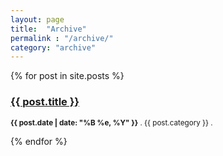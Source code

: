 ```yaml
---
layout: page
title:  "Archive"
permalink : "/archive/"
category: "archive"
---
```


<div>

{% for post in site.posts %}
    <h3><a href="{{site.url}}{{site.baseurl}}{{ post.url }}">{{ post.title }}</a></h3>
    <p><small><strong>{{ post.date | date: "%B %e, %Y" }}</strong> . {{ post.category }} . <a href="http://erjjones.github.com{{ post.url }}#disqus_thread"></a></small></p>
{% endfor %}

</div>

